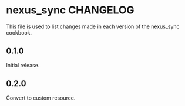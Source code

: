 # nexus_sync CHANGELOG

This file is used to list changes made in each version of the nexus_sync cookbook.

## 0.1.0

Initial release.

## 0.2.0

Convert to custom resource.
